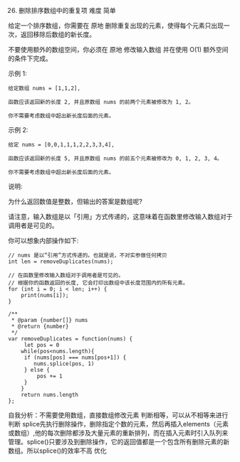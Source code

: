 26. 删除排序数组中的重复项  难度  简单


给定一个排序数组，你需要在 原地 删除重复出现的元素，使得每个元素只出现一次，返回移除后数组的新长度。

不要使用额外的数组空间，你必须在 原地 修改输入数组 并在使用 O(1) 额外空间的条件下完成。

示例 1:
```
给定数组 nums = [1,1,2], 

函数应该返回新的长度 2, 并且原数组 nums 的前两个元素被修改为 1, 2。 

你不需要考虑数组中超出新长度后面的元素。
```
示例 2:
```
给定 nums = [0,0,1,1,1,2,2,3,3,4],

函数应该返回新的长度 5, 并且原数组 nums 的前五个元素被修改为 0, 1, 2, 3, 4。

你不需要考虑数组中超出新长度后面的元素。
```

说明:

为什么返回数值是整数，但输出的答案是数组呢?

请注意，输入数组是以「引用」方式传递的，这意味着在函数里修改输入数组对于调用者是可见的。

你可以想象内部操作如下:
```
// nums 是以“引用”方式传递的。也就是说，不对实参做任何拷贝
int len = removeDuplicates(nums);

// 在函数里修改输入数组对于调用者是可见的。
// 根据你的函数返回的长度, 它会打印出数组中该长度范围内的所有元素。
for (int i = 0; i < len; i++) {
    print(nums[i]);
}
```

```
/**
 * @param {number[]} nums
 * @return {number}
 */
var removeDuplicates = function(nums) {
     let pos = 0
    while(pos<nums.length){
     if (nums[pos] === nums[pos+1]) {
        nums.splice(pos, 1)  
     } else {
         pos += 1
     }
    }
    return nums.length
};
```
自我分析：不需要使用数组，直接数组修改元素
         判断相等，可以从不相等来进行判断
         splice先执行删除操作，删除指定个数的元素，然后再插入elements（元素或数组）,他的每次删除都涉及大量元素的重新排列，而在插入元素时引入队列来管理。splice()只要涉及到删除操作，它的返回值都是一个包含所有删除元素的新数组。所以splice()的效率不高
优化
